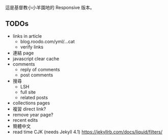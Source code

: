 這是基督教小小羊園地的 Responsive 版本。

## TODOs
- links in article
  - blog.roodo.com/yml/...cat
  - verify links
- 連結 page
- javascript clear cache
- comments
  - reply of comments
  - post comments
- 搜尋
  - LSH
  - full site
  - related posts
- collections pages
- 複習 direct link?
- remove year page?
- recent edits
- 簡體中文
- read time CJK (needs Jekyll 4.1) https://jekyllrb.com/docs/liquid/filters/
